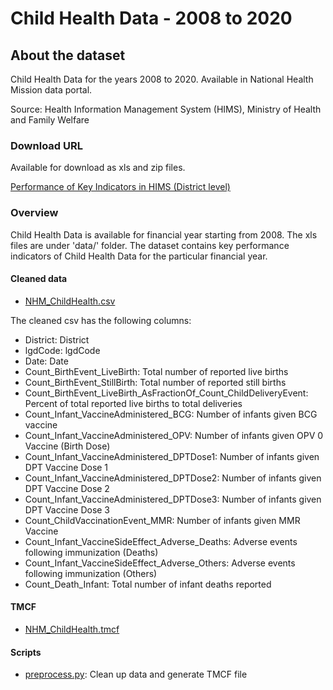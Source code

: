 # Child Health Data - 2008 to 2020
        
## About the dataset
Child Health Data for the years 2008 to 2020. Available in National Health Mission data portal.

Source: Health Information Management System (HIMS), Ministry of Health and Family Welfare

### Download URL
Available for download as xls and zip files.

[Performance of Key Indicators in HIMS (District level)](https://nrhm-mis.nic.in/hmisreports/frmstandard_reports.aspx)

### Overview
Child Health Data is available for financial year starting from 2008. The xls files are under 'data/' folder.
The dataset contains key performance indicators of Child Health Data for the particular financial year. 

#### Cleaned data
- [NHM_ChildHealth.csv](NHM_ChildHealth.csv)

The cleaned csv has the following columns:

- District: District
- lgdCode: lgdCode
- Date: Date
- Count_BirthEvent_LiveBirth: Total number of reported live births
- Count_BirthEvent_StillBirth: Total number of reported still births
- Count_BirthEvent_LiveBirth_AsFractionOf_Count_ChildDeliveryEvent: Percent of total reported live births to total deliveries
- Count_Infant_VaccineAdministered_BCG: Number of infants given BCG vaccine
- Count_Infant_VaccineAdministered_OPV: Number of infants given OPV 0 Vaccine (Birth Dose)
- Count_Infant_VaccineAdministered_DPTDose1: Number of infants given DPT Vaccine Dose 1
- Count_Infant_VaccineAdministered_DPTDose2: Number of infants given DPT Vaccine Dose 2
- Count_Infant_VaccineAdministered_DPTDose3: Number of infants given DPT Vaccine Dose 3
- Count_ChildVaccinationEvent_MMR: Number of infants given MMR Vaccine
- Count_Infant_VaccineSideEffect_Adverse_Deaths: Adverse events following immunization (Deaths)
- Count_Infant_VaccineSideEffect_Adverse_Others: Adverse events following immunization (Others)
- Count_Death_Infant: Total number of infant deaths reported

#### TMCF
- [NHM_ChildHealth.tmcf](NHM_ChildHealth.tmcf)

#### Scripts
- [preprocess.py](preprocess.py): Clean up data and generate TMCF file
        